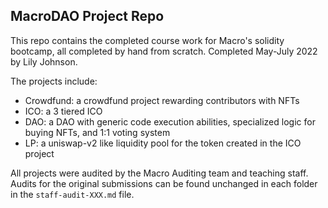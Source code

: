 ## MacroDAO Project Repo

This repo contains the completed course work for Macro's solidity bootcamp, all completed by hand from scratch.
Completed May-July 2022 by Lily Johnson.

The projects include:
- Crowdfund: a crowdfund project rewarding contributors with NFTs
- ICO: a 3 tiered ICO 
- DAO: a DAO with generic code execution abilities, specialized logic for buying NFTs, and 1:1 voting system
- LP: a uniswap-v2 like liquidity pool for the token created in the ICO project

All projects were audited by the Macro Auditing team and teaching staff. Audits for the original submissions can be found unchanged in each folder in the `staff-audit-XXX.md` file.



